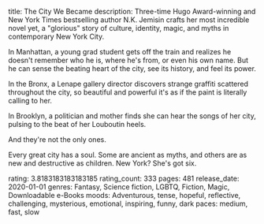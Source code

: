 title: The City We Became
description: Three-time Hugo Award-winning and New York Times bestselling author N.K. Jemisin crafts her most incredible novel yet, a "glorious" story of culture, identity, magic, and myths in contemporary New York City.

In Manhattan, a young grad student gets off the train and realizes he doesn't remember who he is, where he's from, or even his own name. But he can sense the beating heart of the city, see its history, and feel its power.

In the Bronx, a Lenape gallery director discovers strange graffiti scattered throughout the city, so beautiful and powerful it's as if the paint is literally calling to her.

In Brooklyn, a politician and mother finds she can hear the songs of her city, pulsing to the beat of her Louboutin heels.

And they're not the only ones.

Every great city has a soul. Some are ancient as myths, and others are as new and destructive as children. New York? She's got six.

rating: 3.8183183183183185
rating_count: 333
pages: 481
release_date: 2020-01-01
genres: Fantasy, Science fiction, LGBTQ, Fiction, Magic, Downloadable e-Books
moods: Adventurous, tense, hopeful, reflective, challenging, mysterious, emotional, inspiring, funny, dark
paces: medium, fast, slow
